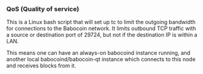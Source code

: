 ### QoS (Quality of service) ###

This is a Linux bash script that will set up tc to limit the outgoing bandwidth for connections to the Babocoin network. It limits outbound TCP traffic with a source or destination port of 29724, but not if the destination IP is within a LAN.

This means one can have an always-on babocoind instance running, and another local babocoind/babocoin-qt instance which connects to this node and receives blocks from it.
